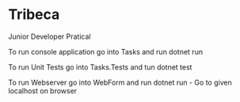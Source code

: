 # Tribeca
Junior Developer Pratical


To run console application go into Tasks and run dotnet run

To run Unit Tests go into Tasks.Tests and tun dotnet test

To run Webserver go into WebForm and run dotnet run - Go to given localhost on browser
